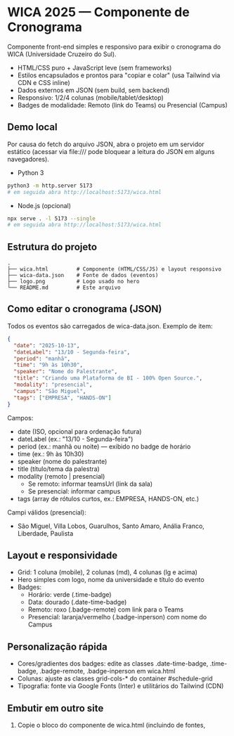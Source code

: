 # WICA 2025 — Componente de Cronograma

Componente front-end simples e responsivo para exibir o cronograma do WICA (Universidade Cruzeiro do Sul).

- HTML/CSS puro + JavaScript leve (sem frameworks)
- Estilos encapsulados e prontos para "copiar e colar" (usa Tailwind via CDN e CSS inline)
- Dados externos em JSON (sem build, sem backend)
- Responsivo: 1/2/4 colunas (mobile/tablet/desktop)
- Badges de modalidade: Remoto (link do Teams) ou Presencial (Campus)

## Demo local
Por causa do fetch do arquivo JSON, abra o projeto em um servidor estático (acessar via file:/// pode bloquear a leitura do JSON em alguns navegadores).

- Python 3
```bash
python3 -m http.server 5173
# em seguida abra http://localhost:5173/wica.html
```

- Node.js (opcional)
```bash
npx serve . -l 5173 --single
# em seguida abra http://localhost:5173/wica.html
```

## Estrutura do projeto
```
.
├── wica.html         # Componente (HTML/CSS/JS) e layout responsivo
├── wica-data.json    # Fonte de dados (eventos)
├── logo.png          # Logo usado no hero
└── README.md         # Este arquivo
```

## Como editar o cronograma (JSON)
Todos os eventos são carregados de wica-data.json. Exemplo de item:

```json
{
  "date": "2025-10-13",
  "dateLabel": "13/10 - Segunda-feira",
  "period": "manhã",
  "time": "9h às 10h30",
  "speaker": "Nome do Palestrante",
  "title": "Criando uma Plataforma de BI - 100% Open Source.",
  "modality": "presencial",
  "campus": "São Miguel",
  "tags": ["EMPRESA", "HANDS-ON"]
}
```

Campos:
- date (ISO, opcional para ordenação futura)
- dateLabel (ex.: "13/10 - Segunda-feira")
- period (ex.: manhã ou noite) — exibido no badge de horário
- time (ex.: 9h às 10h30)
- speaker (nome do palestrante)
- title (título/tema da palestra)
- modality (remoto | presencial)
  - Se remoto: informar teamsUrl (link da sala)
  - Se presencial: informar campus
- tags (array de rótulos curtos, ex.: EMPRESA, HANDS-ON, etc.)

Campi válidos (presencial):
- São Miguel, Villa Lobos, Guarulhos, Santo Amaro, Anália Franco, Liberdade, Paulista

## Layout e responsividade
- Grid: 1 coluna (mobile), 2 colunas (md), 4 colunas (lg e acima)
- Hero simples com logo, nome da universidade e título do evento
- Badges:
  - Horário: verde (.time-badge)
  - Data: dourado (.date-time-badge)
  - Remoto: roxo (.badge-remote) com link para o Teams
  - Presencial: laranja/vermelho (.badge-inperson) com nome do Campus

## Personalização rápida
- Cores/gradientes dos badges: edite as classes .date-time-badge, .time-badge, .badge-remote, .badge-inperson em wica.html
- Colunas: ajuste as classes grid-cols-* do container #schedule-grid
- Tipografia: fonte via Google Fonts (Inter) e utilitários do Tailwind (CDN)

## Embutir em outro site
1. Copie o bloco do componente de wica.html (incluindo <link> de fontes, <style> e o <script> que carrega o JSON)
2. Garanta que wica-data.json esteja acessível no mesmo domínio/caminho (ou ajuste a URL do fetch)
3. Atualize o caminho de logo.png se necessário

## Deploy (GitHub Pages)
1. Faça commit de wica.html, wica-data.json, logo.png e README.md
2. Em Settings → Pages, selecione a branch e a pasta raiz
3. Acesse a URL publicada (https://<seu-usuario>.github.io/<repo>/wica.html)

## Roadmap (sugestões)
- Ordenação automática por data/horário
- Filtros (por dia, período, modalidade)
- Destaque de trilhas/salas

## Licença
Defina a licença conforme necessidade do projeto (ex.: MIT).
